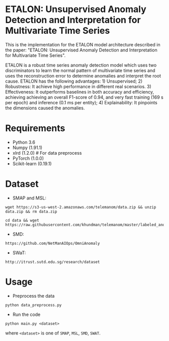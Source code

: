 # ETALON: Unsupervised Anomaly Detection and Interpretation for Multivariate Time Series
This is the implementation for the ETALON model architecture described in the paper: "ETALON: Unsupervised Anomaly Detection and Interpretation for Multivariate Time Series".

ETALON is a robust time series anomaly detection model which uses two discriminators to learn the normal pattern of multivariate time series and uses the reconstruction error to determine anomalies and interpret the root cause. ETALON has the following advantages: 1) Unsupervised; 2) Robustness: It achieve high performance in different real scenarios. 3) Effectiveness: It outperforms baselines in both accuracy and efficiency, achieving achieving an overall F1-score of 0.94, and very fast training (169 s per epoch) and inference (0.1 ms per entity); 4) Explainability: It pinpoints the dimensions caused the anomalies.

# Requirements

* Python 3.6
* Numpy (1.91.1)
* xlrd (1.2.0) # For data preprocess
* PyTorch (1.0.0)
* Scikit-learn (0.19.1)

# Dataset

* SMAP and MSL:

```
wget https://s3-us-west-2.amazonaws.com/telemanom/data.zip && unzip data.zip && rm data.zip

cd data && wget https://raw.githubusercontent.com/khundman/telemanom/master/labeled_anomalies.csv
```

* SMD:

```
https://github.com/NetManAIOps/OmniAnomaly
```

* SWaT:

```
http://itrust.sutd.edu.sg/research/dataset
```

# Usage 

* Preprocess the data

```
python data_preprocess.py
```

* Run the code

```
python main.py <dataset>
```

where `<dataset>` is one of `SMAP`, `MSL`, `SMD`, `SWAT`.
